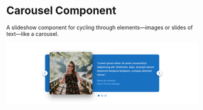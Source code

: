 # Carousel Component

A slideshow component for cycling through elements—images or slides of text—like a carousel.

![](img/Carousel-Component.png)
